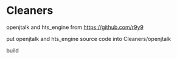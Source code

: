 # Cleaners

openjtalk and hts_engine from https://github.com/r9y9

put openjtalk and hts_engine source code into Cleaners/openjtalk

build
